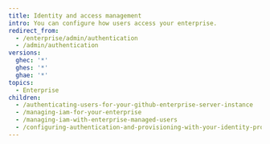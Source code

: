```yaml
---
title: Identity and access management
intro: You can configure how users access your enterprise.
redirect_from:
  - /enterprise/admin/authentication
  - /admin/authentication
versions:
  ghec: '*'
  ghes: '*'
  ghae: '*'
topics:
  - Enterprise
children:
  - /authenticating-users-for-your-github-enterprise-server-instance
  - /managing-iam-for-your-enterprise
  - /managing-iam-with-enterprise-managed-users
  - /configuring-authentication-and-provisioning-with-your-identity-provider
---
```


